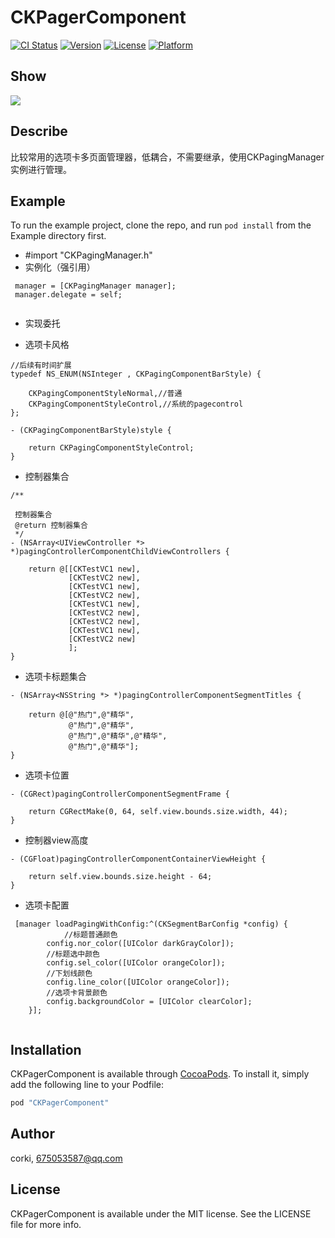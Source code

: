 # CKPagerComponent

[![CI Status](http://img.shields.io/travis/corkiios/CKPagerComponent.svg?style=flat)](https://travis-ci.org/corkiios/CKPagerComponent)
[![Version](https://img.shields.io/cocoapods/v/CKPagerComponent.svg?style=flat)](http://cocoapods.org/pods/CKPagerComponent)
[![License](https://img.shields.io/cocoapods/l/CKPagerComponent.svg?style=flat)](http://cocoapods.org/pods/CKPagerComponent)
[![Platform](https://img.shields.io/cocoapods/p/CKPagerComponent.svg?style=flat)](http://cocoapods.org/pods/CKPagerComponent)

## Show
![](https://github.com/CorkiiOS/CKPagerComponent/page.gif)

## Describe
比较常用的选项卡多页面管理器，低耦合，不需要继承，使用CKPagingManager实例进行管理。
## Example

To run the example project, clone the repo, and run `pod install` from the Example directory first.

* #import "CKPagingManager.h"
* 实例化（强引用）

```
 manager = [CKPagingManager manager];
 manager.delegate = self;
    
```

* 实现委托<IPagingManager>

* 选项卡风格



```
//后续有时间扩展
typedef NS_ENUM(NSInteger , CKPagingComponentBarStyle) {
    
    CKPagingComponentStyleNormal,//普通
    CKPagingComponentStyleControl,//系统的pagecontrol
};

- (CKPagingComponentBarStyle)style {
    
    return CKPagingComponentStyleControl;
}

```
* 控制器集合


```
/**
 
 控制器集合
 @return 控制器集合
 */
- (NSArray<UIViewController *> *)pagingControllerComponentChildViewControllers {
    
    return @[[CKTestVC1 new],
             [CKTestVC2 new],
             [CKTestVC1 new],
             [CKTestVC2 new],
             [CKTestVC1 new],
             [CKTestVC2 new],
             [CKTestVC2 new],
             [CKTestVC1 new],
             [CKTestVC2 new]
             ];
}

```
* 选项卡标题集合


```
- (NSArray<NSString *> *)pagingControllerComponentSegmentTitles {
    
    return @[@"热门",@"精华",
             @"热门",@"精华",
             @"热门",@"精华",@"精华",
             @"热门",@"精华"];
}
```
* 选项卡位置


```
- (CGRect)pagingControllerComponentSegmentFrame {
    
    return CGRectMake(0, 64, self.view.bounds.size.width, 44);
}
```
* 控制器view高度


```
- (CGFloat)pagingControllerComponentContainerViewHeight {
    
    return self.view.bounds.size.height - 64;
}

```

* 选项卡配置


```
 [manager loadPagingWithConfig:^(CKSegmentBarConfig *config) {
			//标题普通颜色
        config.nor_color([UIColor darkGrayColor]);
        //标题选中颜色
        config.sel_color([UIColor orangeColor]);
        //下划线颜色
        config.line_color([UIColor orangeColor]);
        //选项卡背景颜色
        config.backgroundColor = [UIColor clearColor];
    }];
    
```
## Installation

CKPagerComponent is available through [CocoaPods](http://cocoapods.org). To install
it, simply add the following line to your Podfile:

```ruby
pod "CKPagerComponent"
```

## Author

corki, 675053587@qq.com

## License

CKPagerComponent is available under the MIT license. See the LICENSE file for more info.



